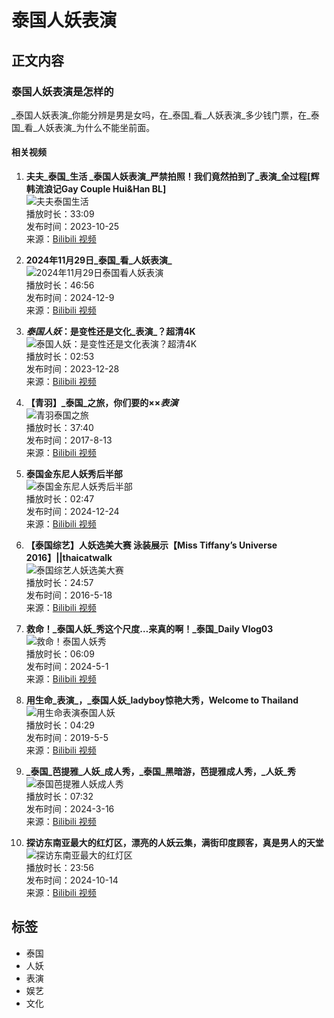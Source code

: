 # 泰国人妖表演

## 正文内容

### 泰国人妖表演是怎样的
_泰国人妖表演_你能分辨是男是女吗，在_泰国_看_人妖表演_多少钱门票，在_泰国_看_人妖表演_为什么不能坐前面。

#### 相关视频
1. **夫夫_泰国_生活 _泰国人妖表演_严禁拍照！我们竟然拍到了_表演_全过程\[辉韩流浪记Gay Couple Hui&Han BL\]**  
   ![夫夫泰国生活](//i2.hdslb.com/bfs/archive/944340f40ba5afa0e8d17e47d10585a5f67a86d6.jpg@672w_378h_1c_!web-search-common-cover)  
   播放时长：33:09  
   发布时间：2023-10-25  
   来源：[Bilibili 视频](//www.bilibili.com/video/BV1zB4y1R7fS/)

2. **2024年11月29日_泰国_看_人妖表演_**  
   ![2024年11月29日泰国看人妖表演](//i1.hdslb.com/bfs/archive/24d68805569c9904e4e656073979ee80a9d2fcb6.jpg@672w_378h_1c_!web-search-common-cover)  
   播放时长：46:56  
   发布时间：2024-12-9  
   来源：[Bilibili 视频](//www.bilibili.com/video/BV1AdifYTEDL/)

3. **_泰国人妖_：是变性还是文化_表演_？超清4K**  
   ![泰国人妖：是变性还是文化表演？超清4K](//i0.hdslb.com/bfs/archive/45fe3eb2f40ff45e1f4db5a5860e51ae4d7eea8b.jpg@672w_378h_1c_!web-search-common-cover)  
   播放时长：02:53  
   发布时间：2023-12-28  
   来源：[Bilibili 视频](//www.bilibili.com/video/BV1W64y1J7fe/)

4. **【青羽】_泰国_之旅，你们要的××_表演_**  
   ![青羽泰国之旅](//i1.hdslb.com/bfs/archive/1cce2932604bef7aa28cda1b5aa61829bb566929.jpg@672w_378h_1c_!web-search-common-cover)  
   播放时长：37:40  
   发布时间：2017-8-13  
   来源：[Bilibili 视频](//www.bilibili.com/video/BV1xx411H7Fh/)

5. **泰国金东尼人妖秀后半部**  
   ![泰国金东尼人妖秀后半部](//i1.hdslb.com/bfs/archive/b65270f47132992c20fe70f04af31bc72e743c8c.jpg@672w_378h_1c_!web-search-common-cover)  
   播放时长：02:47  
   发布时间：2024-12-24  
   来源：[Bilibili 视频](//www.bilibili.com/video/BV115kRYgEjG/)

6. **【泰国综艺】人妖选美大赛 泳装展示【Miss Tiffany’s Universe 2016】||thaicatwalk**  
   ![泰国综艺人妖选美大赛](//i0.hdslb.com/bfs/archive/d1f2af6a31e8df69c192aa37ee699b9d823dae4f.jpg@672w_378h_1c_!web-search-common-cover)  
   播放时长：24:57  
   发布时间：2016-5-18  
   来源：[Bilibili 视频](//www.bilibili.com/video/BV1ms411B7ih/)

7. **救命！_泰国人妖_秀这个尺度…来真的啊！_泰国_Daily Vlog03**  
   ![救命！泰国人妖秀](//i2.hdslb.com/bfs/archive/52018ce1d92b08ba32e625e8f0bcd69148d42631.jpg@672w_378h_1c_!web-search-common-cover)  
   播放时长：06:09  
   发布时间：2024-5-1  
   来源：[Bilibili 视频](//www.bilibili.com/video/BV18w4m1C7My/)

8. **用生命_表演_，_泰国人妖_ladyboy惊艳大秀，Welcome to Thailand**  
   ![用生命表演泰国人妖](//i2.hdslb.com/bfs/archive/2cb48a51661d182004b111005f798d6c9817606b.jpg@672w_378h_1c_!web-search-common-cover)  
   播放时长：04:29  
   发布时间：2019-5-5  
   来源：[Bilibili 视频](//www.bilibili.com/video/BV1j4411i7Za/)

9. **_泰国_芭提雅_人妖_成人秀，_泰国_黑暗游，芭提雅成人秀，_人妖_秀**  
   ![泰国芭提雅人妖成人秀](//i1.hdslb.com/bfs/archive/e81ad7671789c6f7a36af42d1db7d055d0baada6.jpg@672w_378h_1c_!web-search-common-cover)  
   播放时长：07:32  
   发布时间：2024-3-16  
   来源：[Bilibili 视频](//www.bilibili.com/video/BV1aJ4m187Hz/)

10. **探访东南亚最大的红灯区，漂亮的人妖云集，满街印度顾客，真是男人的天堂**  
   ![探访东南亚最大的红灯区](//i2.hdslb.com/bfs/archive/a0bc3c5ba5a7cf6ff20a037cdbe7c378577b30ec.jpg@672w_378h_1c_!web-search-common-cover)  
   播放时长：23:56  
   发布时间：2024-10-14  
   来源：[Bilibili 视频](//www.bilibili.com/video/BV1qRmVY8EHX/)

## 标签
- 泰国
- 人妖
- 表演
- 娱艺
- 文化